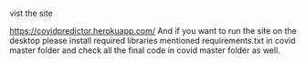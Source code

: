 
vist the site

https://covidpredictor.herokuapp.com/ And if you want to run the site on the desktop please install required libraries mentioned requirements.txt in covid master folder and check all the final code in covid master folder as well.
